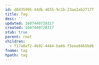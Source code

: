```yaml
---
id: d8d35995-44db-4655-9c1b-23ae2ab2717f
title: Tag
desc: ''
updated: 1607440728317
created: 1607440728317
stub: true
parent: root
children:
  - f17a0af2-4b92-4464-ba66-f5eea84b5bd6
fname: tag
hpath: tag
---
```



